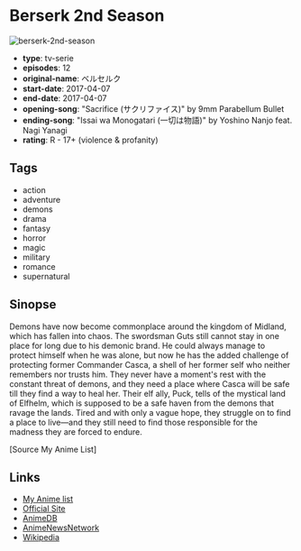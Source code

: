 # Berserk 2nd Season

![berserk-2nd-season](https://cdn.myanimelist.net/images/anime/12/85296.jpg)

-   **type**: tv-serie
-   **episodes**: 12
-   **original-name**: ベルセルク
-   **start-date**: 2017-04-07
-   **end-date**: 2017-04-07
-   **opening-song**: "Sacrifice (サクリファイス)" by 9mm Parabellum Bullet
-   **ending-song**: "Issai wa Monogatari (一切は物語)" by Yoshino Nanjo feat. Nagi Yanagi
-   **rating**: R - 17+ (violence & profanity)

## Tags

-   action
-   adventure
-   demons
-   drama
-   fantasy
-   horror
-   magic
-   military
-   romance
-   supernatural

## Sinopse

Demons have now become commonplace around the kingdom of Midland, which has fallen into chaos. The swordsman Guts still cannot stay in one place for long due to his demonic brand. He could always manage to protect himself when he was alone, but now he has the added challenge of protecting former Commander Casca, a shell of her former self who neither remembers nor trusts him. They never have a moment's rest with the constant threat of demons, and they need a place where Casca will be safe till they find a way to heal her. Their elf ally, Puck, tells of the mystical land of Elfhelm, which is supposed to be a safe haven from the demons that ravage the lands. Tired and with only a vague hope, they struggle on to find a place to live—and they still need to find those responsible for the madness they are forced to endure.

[Source My Anime List]

## Links

-   [My Anime list](https://myanimelist.net/anime/34055/Berserk_2nd_Season)
-   [Official Site](http://www.berserk-anime.com/)
-   [AnimeDB](http://anidb.info/perl-bin/animedb.pl?show=anime&aid=12414)
-   [AnimeNewsNetwork](http://www.animenewsnetwork.com/encyclopedia/anime.php?id=19015)
-   [Wikipedia](http://en.wikipedia.org/wiki/Berserk_%282016_TV_series%29)
